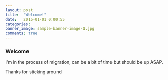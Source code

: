 ```yaml
---
layout: post
title:  "Welcome!"
date:   2015-01-01 0:00:55
categories:
banner_image: sample-banner-image-1.jpg
comments: true
---
```


### Welcome

I'm in the process of migration, can be a bit of time but should be up ASAP.

Thanks for sticking around
